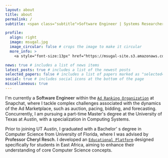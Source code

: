 ```yaml
---
layout: about
title: about
permalink: /
subtitle: <span class="subtitle">Software Engineer | Systems Researcher</span><br>MS Computer Science at UT Austin</br>

profile:
  align: right
  image: msugal.jpg
  image_circular: false # crops the image to make it circular
  more_info: >
    <a style="font-size:13px" href="https://msugal-site.s3.amazonaws.com/mohamed_sugal_resume.pdf">Current Resume</a>

news: true # includes a list of news items
latest_posts: true # includes a list of the newest posts
selected_papers: false # includes a list of papers marked as "selected={true}"
social: true # includes social icons at the bottom of the page
miscellaneous: true
---
```


I'm currently a <span style="font-weight:500">Software Engineer</span> within the [`Ad Ranking Organization`](https://eng.snap.com/machine-learning-snap-ad-ranking) at Snapchat, where I tackle complex challenges associated with the dynamics of the Ad Marketplace, such as auction, pacing, bidding, and forecasting. Concurrently, I am pursuing a part-time Master's degree at the University of Texas at Austin, with a specialization in Computing Systems.

Prior to joining UT Austin, I graduated with a Bachelor' s degree in Computer Science from University of Florida, where I was advised by <span style="font-weight:500">Professor Cheryl Resch</span>. I developed an [`Educational Platform`](https://github.com/CIS4914) designed specifically for students in East Africa, aiming to enhance their understanding of core Computer Science concepts.
